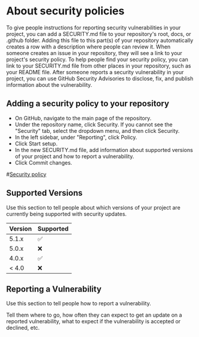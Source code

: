 # About security policies
To give people instructions for reporting security vulnerabilities in your project, you can add a SECURITY.md file to your repository's root, docs, or .github folder. Adding this file to this part(s) of your repository automatically creates a row with a description
where people can review it. When someone creates an issue in your repository, they will see a link to your project's security policy. To help people find your security policy, you can link to your SECURITY.md file from other places in your repository, such as your
README file. After someone reports a security vulnerability in your project, you can use GitHub Security Advisories to disclose, fix, and publish information about the vulnerability.

## Adding a security policy to your repository
- On GitHub, navigate to the main page of the repository.
- Under the repository name, click  Security. If you cannot see the "Security" tab, select the  dropdown menu, and then click Security.
- In the left sidebar, under "Reporting", click  Policy.
- Click Start setup.
- In the new SECURITY.md file, add information about supported versions of your project and how to report a vulnerability.
- Click Commit changes.

#[Security policy](https://docs.github.com/en/code-security/getting-started/adding-a-security-policy-to-your-repository)


## Supported Versions

Use this section to tell people about which versions of your project are
currently being supported with security updates.

| Version | Supported          |
| ------- | ------------------ |
| 5.1.x   | :white_check_mark: |
| 5.0.x   | :x:                |
| 4.0.x   | :white_check_mark: |
| < 4.0   | :x:                |

## Reporting a Vulnerability

Use this section to tell people how to report a vulnerability.

Tell them where to go, how often they can expect to get an update on a
reported vulnerability, what to expect if the vulnerability is accepted or
declined, etc.
